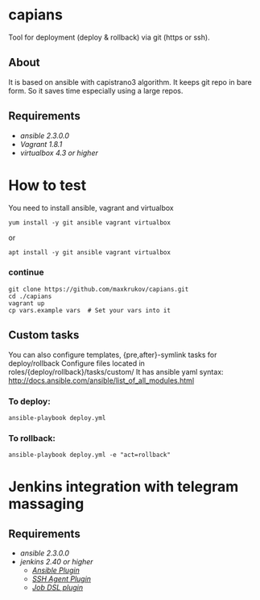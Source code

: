 # capians
Tool for deployment (deploy & rollback) via git (https or ssh).

## About
It is based on ansible with capistrano3 algorithm.
It keeps git repo in bare form. So it saves time 
especially using a large repos.

## Requirements
- *ansible 2.3.0.0*
- *Vagrant 1.8.1*
- *virtualbox 4.3 or higher*

# How to test
You need to install ansible, vagrant and virtualbox
```
yum install -y git ansible vagrant virtualbox
```
or
```
apt install -y git ansible vagrant virtualbox
```
### continue
```
git clone https://github.com/maxkrukov/capians.git
cd ./capians
vagrant up
cp vars.example vars  # Set your vars into it
```
## Custom tasks
You can also configure templates, {pre,after}-symlink tasks for deploy/rollback
Configure files located in roles/{deploy/rollback}/tasks/custom/
It has ansible yaml syntax: http://docs.ansible.com/ansible/list_of_all_modules.html


### To deploy:
```
ansible-playbook deploy.yml 
```
### To rollback:
```
ansible-playbook deploy.yml -e "act=rollback"
```

# Jenkins integration with telegram massaging

## Requirements
- *ansible 2.3.0.0*
- *jenkins 2.40 or higher*
   - [*Ansible Plugin*](https://wiki.jenkins-ci.org/display/JENKINS/Ansible+Plugin)
   - [*SSH Agent Plugin*](https://wiki.jenkins-ci.org/display/JENKINS/SSH+Agent+Plugin)
   - [*Job DSL plugin*](https://plugins.jenkins.io/job-dsl)


